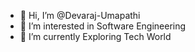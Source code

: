 - 👋 Hi, I’m @Devaraj-Umapathi
- 👀 I’m interested in Software Engineering
- 🌱 I’m currently Exploring Tech World 

<!---
Devaraj-Umapathi/Devaraj-Umapathi is a ✨ special ✨ repository because its `README.md` (this file) appears on your GitHub profile.
You can click the Preview link to take a look at your changes.
--->
